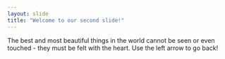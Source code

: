 ```yaml
---
layout: slide
title: "Welcome to our second slide!"
---
```

The best and most beautiful things in the world cannot be seen or even touched - they must be felt with the heart.
Use the left arrow to go back!
